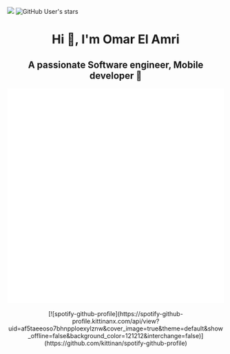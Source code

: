![](https://komarev.com/ghpvc/?username=omaarelamri&color=brightgreen&style=plastic)
<img alt="GitHub User's stars" src="https://img.shields.io/github/stars/OMAARELAMRI?style=social">
<h1 align="center">  Hi 👋, I'm Omar El Amri </h1>
<h2 align="center">  A passionate Software engineer, Mobile developer 📱</h2> 

![Metrics](/github-metrics.svg) 

<p style="text-align:center">
[![spotify-github-profile](https://spotify-github-profile.kittinanx.com/api/view?uid=af5taeeoso7bhnpploexylznw&cover_image=true&theme=default&show_offline=false&background_color=121212&interchange=false)](https://github.com/kittinan/spotify-github-profile)
</p>



